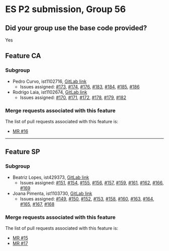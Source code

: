 # ES P2 submission, Group 56

## Did your group use the base code provided?

Yes

## Feature CA

### Subgroup
- Pedro Curvo, ist1102716, [GitLab link](https://gitlab.rnl.tecnico.ulisboa.pt/ist1102716)
   + Issues assigned: [#173](https://gitlab.rnl.tecnico.ulisboa.pt/es/es24-56/-/issues/173), [#174](https://gitlab.rnl.tecnico.ulisboa.pt/es/es24-56/-/issues/174), [#176](https://gitlab.rnl.tecnico.ulisboa.pt/es/es24-56/-/issues/176), [#183](https://gitlab.rnl.tecnico.ulisboa.pt/es/es24-56/-/issues/183), [#184](https://gitlab.rnl.tecnico.ulisboa.pt/es/es24-56/-/issues/184), [#185](https://gitlab.rnl.tecnico.ulisboa.pt/es/es24-56/-/issues/185), [#186](https://gitlab.rnl.tecnico.ulisboa.pt/es/es24-56/-/issues/186)
- Rodrigo Laia, ist1102674, [GitLab link](https://gitlab.rnl.tecnico.ulisboa.pt/ist1102674)
   + Issues assigned:  [#170](https://gitlab.rnl.tecnico.ulisboa.pt/es/es24-56/-/issues/170), [#171](https://gitlab.rnl.tecnico.ulisboa.pt/es/es24-56/-/issues/171), [#172](https://gitlab.rnl.tecnico.ulisboa.pt/es/es24-56/-/issues/172), [#178](https://gitlab.rnl.tecnico.ulisboa.pt/es/es24-56/-/issues/178), [#179](https://gitlab.rnl.tecnico.ulisboa.pt/es/es24-56/-/issues/179), [#182](https://gitlab.rnl.tecnico.ulisboa.pt/es/es24-56/-/issues/182)

### Merge requests associated with this feature

The list of pull requests associated with this feature is:

- [MR #16](https://gitlab.rnl.tecnico.ulisboa.pt/es/es24-56/-/merge_requests/16)


---

## Feature SP

### Subgroup
- Beatriz Lopes, ist429373, [GitLab link](https://gitlab.rnl.tecnico.ulisboa.pt/ist429373)
   + Issues assigned: [#151](https://gitlab.rnl.tecnico.ulisboa.pt/es/es24-56/-/issues/151), [#154](https://gitlab.rnl.tecnico.ulisboa.pt/es/es24-56/-/issues/154), [#155](https://gitlab.rnl.tecnico.ulisboa.pt/es/es24-56/-/issues/155), [#156](https://gitlab.rnl.tecnico.ulisboa.pt/es/es24-56/-/issues/156), [#157](https://gitlab.rnl.tecnico.ulisboa.pt/es/es24-56/-/issues/157), [#159](https://gitlab.rnl.tecnico.ulisboa.pt/es/es24-56/-/issues/159), [#161](https://gitlab.rnl.tecnico.ulisboa.pt/es/es24-56/-/issues/161), [#162](https://gitlab.rnl.tecnico.ulisboa.pt/es/es24-56/-/issues/162), [#166](https://gitlab.rnl.tecnico.ulisboa.pt/es/es24-56/-/issues/166), [#169](https://gitlab.rnl.tecnico.ulisboa.pt/es/es24-56/-/issues/169)
- Joana Pimenta, ist1103730, [GitLab link](https://gitlab.rnl.tecnico.ulisboa.pt/ist1103730)
   + Issues assigned:  [#149](https://gitlab.rnl.tecnico.ulisboa.pt/es/es24-56/-/issues/149), [#150](https://gitlab.rnl.tecnico.ulisboa.pt/es/es24-56/-/issues/150), [#152](https://gitlab.rnl.tecnico.ulisboa.pt/es/es24-56/-/issues/152), [#153](https://gitlab.rnl.tecnico.ulisboa.pt/es/es24-56/-/issues/153), [#158](https://gitlab.rnl.tecnico.ulisboa.pt/es/es24-56/-/issues/158), [#160](https://gitlab.rnl.tecnico.ulisboa.pt/es/es24-56/-/issues/160), [#163](https://gitlab.rnl.tecnico.ulisboa.pt/es/es24-56/-/issues/163), [#164](https://gitlab.rnl.tecnico.ulisboa.pt/es/es24-56/-/issues/164), [#165](https://gitlab.rnl.tecnico.ulisboa.pt/es/es24-56/-/issues/165), [#167](https://gitlab.rnl.tecnico.ulisboa.pt/es/es24-56/-/issues/167), [#168](https://gitlab.rnl.tecnico.ulisboa.pt/es/es24-56/-/issues/168)
  
### Merge requests associated with this feature

The list of pull requests associated with this feature is:

- [MR #15](https://gitlab.rnl.tecnico.ulisboa.pt/es/es24-56/-/merge_requests/15)
- [MR #17](https://gitlab.rnl.tecnico.ulisboa.pt/es/es24-56/-/merge_requests/17)
